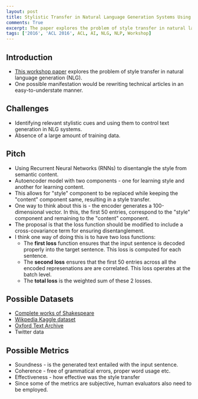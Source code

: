 ```yaml
---
layout: post
title: Stylistic Transfer in Natural Language Generation Systems Using Recurrent Neural Networks
comments: True
excerpt: The paper explores the problem of style transfer in natural language generation.
tags: ['2016', 'ACL 2016', ACL, AI, NLG, NLP, Workshop]
---
```


## Introduction

* [This workshop paper](https://aclweb.org/anthology/W/W16/W16-6010.pdf) explores the problem of style transfer in natural language generation (NLG).
* One possible manifestation would be rewriting technical articles in an easy-to-understate manner.

## Challenges

* Identifying relevant stylistic cues and using them to control text generation in NLG systems.
* Absence of a large amount of training data.

## Pitch

* Using Recurrent Neural Networks (RNNs) to disentangle the style from semantic content.
* Autoencoder model with two components - one for learning style and another for learning content.
* This allows for "style" component to be replaced while keeping the "content" component same, resulting in a style transfer.
* One way to think about this is - the encoder generates a 100-dimensional vector. In this, the first 50 entries, correspond to the "style" component and remaining to the "content" component.
* The proposal is that the loss function should be modified to include a cross-covariance term for ensuring disentanglement.
* I think one way of doing this is to have two loss functions:
    * The **first loss** function ensures that the input sentence is decoded properly into the target sentence. This loss is computed for each sentence.
    * The **second loss** ensures that the first 50 entries across all the encoded represenations are are correlated. This loss operates at the batch level.
    * The **total loss** is the weighted sum of these 2 losses.

## Possible Datasets

* [Complete works of Shakespeare](http://norvig.com/ngrams/shakespeare.txt)
* [Wikpedia Kaggle dataset](https://www.kaggle.com/c/wikichallenge/data)
* [Oxford Text Archive](https://ota.ox.ac.uk/)
* Twitter data

## Possible Metrics

* Soundness - is the generated text entailed with the input sentence.
* Coherence - free of grammatical errors, proper word usage etc.
* Effectiveness - how effective was the style transfer
* Since some of the metrics are subjective, human evaluators also need to be employed.